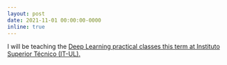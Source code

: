 ```yaml
---
layout: post
date: 2021-11-01 00:00:00-0000
inline: true
---
```


I will be teaching the <a href="https://fenix.tecnico.ulisboa.pt/disciplinas/AProf-2/2021-2022/1-semestre"> Deep Learning practical classes this term at Instituto Superior Técnico (IT-UL).